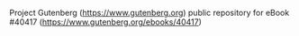 Project Gutenberg (https://www.gutenberg.org) public repository for eBook #40417 (https://www.gutenberg.org/ebooks/40417)
